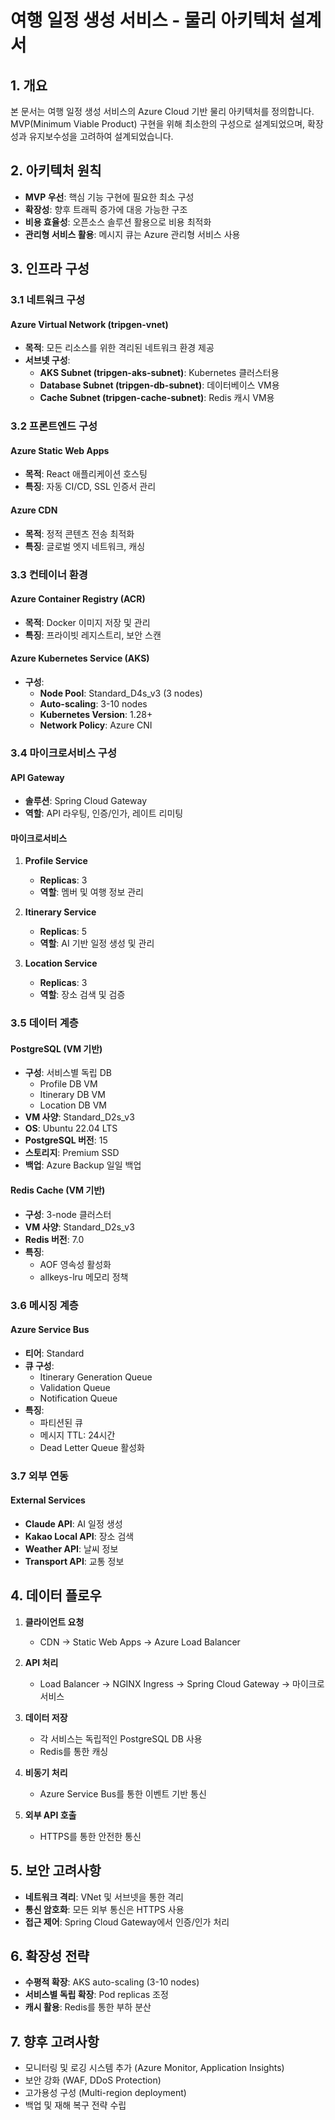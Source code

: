 # 여행 일정 생성 서비스 - 물리 아키텍처 설계서

## 1. 개요

본 문서는 여행 일정 생성 서비스의 Azure Cloud 기반 물리 아키텍처를 정의합니다. MVP(Minimum Viable Product) 구현을 위해 최소한의 구성으로 설계되었으며, 확장성과 유지보수성을 고려하여 설계되었습니다.

## 2. 아키텍처 원칙

- **MVP 우선**: 핵심 기능 구현에 필요한 최소 구성
- **확장성**: 향후 트래픽 증가에 대응 가능한 구조
- **비용 효율성**: 오픈소스 솔루션 활용으로 비용 최적화
- **관리형 서비스 활용**: 메시지 큐는 Azure 관리형 서비스 사용

## 3. 인프라 구성

### 3.1 네트워크 구성

#### Azure Virtual Network (tripgen-vnet)
- **목적**: 모든 리소스를 위한 격리된 네트워크 환경 제공
- **서브넷 구성**:
  - **AKS Subnet (tripgen-aks-subnet)**: Kubernetes 클러스터용
  - **Database Subnet (tripgen-db-subnet)**: 데이터베이스 VM용
  - **Cache Subnet (tripgen-cache-subnet)**: Redis 캐시 VM용

### 3.2 프론트엔드 구성

#### Azure Static Web Apps
- **목적**: React 애플리케이션 호스팅
- **특징**: 자동 CI/CD, SSL 인증서 관리

#### Azure CDN
- **목적**: 정적 콘텐츠 전송 최적화
- **특징**: 글로벌 엣지 네트워크, 캐싱

### 3.3 컨테이너 환경

#### Azure Container Registry (ACR)
- **목적**: Docker 이미지 저장 및 관리
- **특징**: 프라이빗 레지스트리, 보안 스캔

#### Azure Kubernetes Service (AKS)
- **구성**:
  - **Node Pool**: Standard_D4s_v3 (3 nodes)
  - **Auto-scaling**: 3-10 nodes
  - **Kubernetes Version**: 1.28+
  - **Network Policy**: Azure CNI

### 3.4 마이크로서비스 구성

#### API Gateway
- **솔루션**: Spring Cloud Gateway
- **역할**: API 라우팅, 인증/인가, 레이트 리미팅

#### 마이크로서비스
1. **Profile Service**
   - **Replicas**: 3
   - **역할**: 멤버 및 여행 정보 관리

2. **Itinerary Service**
   - **Replicas**: 5
   - **역할**: AI 기반 일정 생성 및 관리

3. **Location Service**
   - **Replicas**: 3
   - **역할**: 장소 검색 및 검증

### 3.5 데이터 계층

#### PostgreSQL (VM 기반)
- **구성**: 서비스별 독립 DB
  - Profile DB VM
  - Itinerary DB VM
  - Location DB VM
- **VM 사양**: Standard_D2s_v3
- **OS**: Ubuntu 22.04 LTS
- **PostgreSQL 버전**: 15
- **스토리지**: Premium SSD
- **백업**: Azure Backup 일일 백업

#### Redis Cache (VM 기반)
- **구성**: 3-node 클러스터
- **VM 사양**: Standard_D2s_v3
- **Redis 버전**: 7.0
- **특징**:
  - AOF 영속성 활성화
  - allkeys-lru 메모리 정책

### 3.6 메시징 계층

#### Azure Service Bus
- **티어**: Standard
- **큐 구성**:
  - Itinerary Generation Queue
  - Validation Queue
  - Notification Queue
- **특징**:
  - 파티션된 큐
  - 메시지 TTL: 24시간
  - Dead Letter Queue 활성화

### 3.7 외부 연동

#### External Services
- **Claude API**: AI 일정 생성
- **Kakao Local API**: 장소 검색
- **Weather API**: 날씨 정보
- **Transport API**: 교통 정보

## 4. 데이터 플로우

1. **클라이언트 요청**
   - CDN → Static Web Apps → Azure Load Balancer

2. **API 처리**
   - Load Balancer → NGINX Ingress → Spring Cloud Gateway → 마이크로서비스

3. **데이터 저장**
   - 각 서비스는 독립적인 PostgreSQL DB 사용
   - Redis를 통한 캐싱

4. **비동기 처리**
   - Azure Service Bus를 통한 이벤트 기반 통신

5. **외부 API 호출**
   - HTTPS를 통한 안전한 통신

## 5. 보안 고려사항

- **네트워크 격리**: VNet 및 서브넷을 통한 격리
- **통신 암호화**: 모든 외부 통신은 HTTPS 사용
- **접근 제어**: Spring Cloud Gateway에서 인증/인가 처리

## 6. 확장성 전략

- **수평적 확장**: AKS auto-scaling (3-10 nodes)
- **서비스별 독립 확장**: Pod replicas 조정
- **캐시 활용**: Redis를 통한 부하 분산

## 7. 향후 고려사항

- 모니터링 및 로깅 시스템 추가 (Azure Monitor, Application Insights)
- 보안 강화 (WAF, DDoS Protection)
- 고가용성 구성 (Multi-region deployment)
- 백업 및 재해 복구 전략 수립